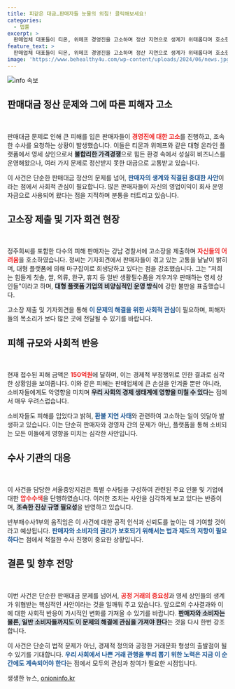 ```yaml
---
title: 피같은 대금…판매자들 눈물의 외침! 클릭해보세요!
categories:
  - 법률
excerpt: >
  판매업체 대표들이 티몬, 위메프 경영진을 고소하며 정산 지연으로 생계가 위태롭다며 호소했다. 이들 피해 금액은 무려 150억원에 달하고, 경찰은 티메프 사태 전담팀을 구성해 수사에 착수했다.
feature_text: >
  판매업체 대표들이 티몬, 위메프 경영진을 고소하며 정산 지연으로 생계가 위태롭다며 호소했다. 이들 피해 금액은 무려 150억원에 달하고, 경찰은 티메프 사태 전담팀을 구성해 수사에 착수했다.
image: 'https://www.behealthy4u.com/wp-content/uploads/2024/06/news.jpg'
---
```


<p><img src="https://www.behealthy4u.com/wp-content/uploads/2024/06/news.jpg" alt="info 속보" /></p>

<h2 data-ke-size="size26">판매대금 정산 문제와 그에 따른 피해자 고소</h2>

<p data-ke-size="size16">&nbsp;</p>

<p>판매대금 문제로 인해 큰 피해를 입은 판매자들이 <b><span style="color: #ee2323;">경영진에 대한 고소</span></b>를 진행하고, 조속한 수사를 요청하는 상황이 발생했습니다. 이들은 티몬과 위메프와 같은 대형 온라인 플랫폼에서 영세 상인으로서 <b><span style="background-color: #21538527;">불합리한 가격경쟁</span></b>으로 힘든 환경 속에서 성실히 비즈니스를 운영해왔으나, 여러 가지 문제로 정산받지 못한 대금으로 고통받고 있습니다.</p>

<p>이 사건은 단순한 판매대금 정산의 문제를 넘어, <b><span style="color: #1a5490;">판매자의 생계와 직결된 중대한 사안</span></b>이라는 점에서 사회적 관심이 필요합니다. 많은 판매자들이 자신의 영업이익이 회사 운영자금으로 사용되어 왔다는 점을 지적하며 분통을 터트리고 있습니다.</p>

<h2 data-ke-size="size26">고소장 제출 및 기자 회견 현장</h2>

<p data-ke-size="size16">&nbsp;</p>

<p>정주희씨를 포함한 다수의 피해 판매자는 강남 경찰서에 고소장을 제출하며 <b><span style="color: #ee2323;">자신들의 어려움</span></b>을 호소하였습니다. 정씨는 기자회견에서 판매자들이 겪고 있는 고통을 낱낱이 밝히며, 대형 플랫폼에 의해 마구잡이로 희생당하고 있다는 점을 강조했습니다. 그는 "저희는 힘들게 칫솔, 쌀, 의류, 완구, 휴지 등 일반 생활필수품을 겨우겨우 판매하는 영세 상인들"이라고 하며, <b><span style="background-color: #21538527;">대형 플랫폼 기업의 비양심적인 운영 방식</span></b>에 강한 불만을 표출했습니다.</p>

<p>고소장 제출 및 기자회견을 통해 <b><span style="color: #1a5490;">이 문제의 해결을 위한 사회적 관심</span></b>이 필요하며, 피해자들의 목소리가 보다 많은 곳에 전달될 수 있기를 바랍니다.</p>

<h2 data-ke-size="size26">피해 규모와 사회적 반응</h2>

<p data-ke-size="size16">&nbsp;</p>

<p>현재 접수된 피해 금액은 <b><span style="color: #ee2323;">150억원</span></b>에 달하며, 이는 경제적 부정행위로 인한 결과로 심각한 상황임을 보여줍니다. 이와 같은 피해는 판매업체에 큰 손실을 안겨줄 뿐만 아니라, 소비자들에게도 악영향을 미치며 <b><span style="background-color: #21538527;">우리 사회의 경제 생태계에 영향을 미칠 수 있다</span></b>는 점에서 매우 우려스럽습니다.</p>

<p>소비자들도 피해를 입었다고 밝혀, <b><span style="color: #1a5490;">환불 지연 사태</span></b>와 관련하여 고소하는 일이 잇달아 발생하고 있습니다. 이는 단순히 판매자와 경영자 간의 문제가 아닌, 플랫폼을 통해 소비되는 모든 이들에게 영향을 미치는 심각한 사안입니다.</p>

<h2 data-ke-size="size26">수사 기관의 대응</h2>

<p data-ke-size="size16">&nbsp;</p>

<p>이 사건을 담당한 서울중앙지검은 특별 수사팀을 구성하여 관련된 주요 인물 및 기업에 대한 <b><span style="color: #ee2323;">압수수색</span></b>을 단행하였습니다. 이러한 조치는 사안을 심각하게 보고 있다는 반증이며, <b><span style="background-color: #21538527;">조속한 진상 규명 필요성</span></b>을 반영하고 있습니다.</p>

<p>반부패수사1부의 움직임은 이 사건에 대한 공적 인식과 신뢰도를 높이는 데 기여할 것이라고 예상됩니다. <b><span style="color: #1a5490;">판매자와 소비자의 권리가 보호되기 위해서는 법과 제도의 저항이 필요하다</span></b>는 점에서 적절한 수사 진행이 중요한 상황입니다.</p>

<h2 data-ke-size="size26">결론 및 향후 전망</h2>

<p data-ke-size="size16">&nbsp;</p>

<p>이번 사건은 단순한 판매대금 문제를 넘어서, <b><span style="color: #ee2323;">공정 거래의 중요성</span></b>과 영세 상인들의 생계가 위협받는 핵심적인 사안이라는 것을 일깨워 주고 있습니다. 앞으로의 수사결과와 이에 대한 사회적 반응이 가시적인 변화를 가져올 수 있기를 바랍니다. <b><span style="background-color: #21538527;">판매자와 소비자는 물론, 일반 소비자들까지도 이 문제의 해결에 관심을 가져야 한다</span></b>는 것을 다시 한번 강조합니다.</p>

<p>이 사건은 단순히 법적 문제가 아닌, 경제적 정의와 공정한 거래문화 형성의 출발점이 될 수 있기를 기대합니다. <b><span style="color: #1a5490;">우리 사회에서 나쁜 거래 관행을 뿌리 뽑기 위한 노력은 지금 이 순간에도 계속되어야 한다</span></b>는 점에서 모두의 관심과 참여가 필요한 시점입니다.</p>
생생한 뉴스, <a href="https://onioninfo.kr" rel="dofollow">onioninfo.kr</a>


